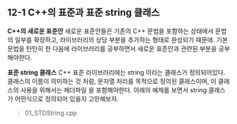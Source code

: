 12-1 C++의 표준과 표준 string 클래스
---

**C++의 새로운 표준안**
새로운 표준안들은 기존의 C++ 문법을 포함하는 상태에서 문법의 일부를 확장하고, 라이브러리의 상당 부분을 추가하는 형태로 완성되기 때문에. 기본문법을 탄탄히 한 다음에 라이브러리를 공부하면서 새로운 표준안과 관련된 부분을 공부해야한다.

**표준 string 클래스**
C++ 표준 라이브러리에는 string 이라는 클래스가 정의되어있다. 클래스의 이름이 의미하는 것 처럼, 문자열 처리를 목적으로 정의된 클래스이며, 이 클래스의 사용을 위해서는 헤더파일 <string>을 포함해야한다.
아래의 예제를 보면서 string 클래스가 어떤식으로 정의되어 있을지 고민해보자.
> 01_STDString.cpp